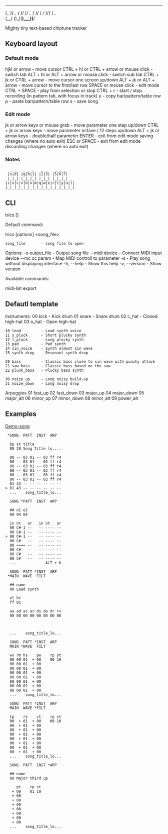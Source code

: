  
 ____  ____  ____  ___  ____
(_  _)(  _ \(_  _)/ __)/ _ _)
  )(   )   / _)(_( (__ \__  \
 (__) (_)\_)(____)\___)(____/


Mighty tiny text-based chiptune tracker


## Keyboard layout

### Default mode

 hjkl or arrow                            - move cursor
 CTRL + hl or CTRL + arrow or mouse click - switch tab
 ALT + hl or ALT + arrow or mouse click   - switch sub tab
 CTRL + jk or CTRL + arrow                - move cursor one screen up/down
 ALT + jk or ALT + arrow                  - move cursor to the first/last row
 SPACE or mouse click                     - edit mode
 CTRL + SPACE                             - play from selection or stop
 CTRL + r                                 - start / stop recording (in pattern tab, with focus in track)
 y                                        - copy bar/pattern/table row
 p                                        - paste bar/pattern/table row
 s                                        - save song

### Edit mode

 jk or arrow keys or mouse grab           - move parameter one step up/down
 CTRL + jk or arrow keys                  - move parameter octave / 12 steps up/down
 ALT + jk or arrow keys                   - double/half parameter
 ENTER                                    - exit from edit mode saving changes (where no auto exit)
 ESC or SPACE                             - exit from edit mode discarding changes (where no auto exit)

### Notes

```
  _ _   _ _ _   _ _   _ _ _
 |s|d| |g|h|j| |2|3| |5|6|7|
 |_|_| |_|_|_| |_|_| |_|_|_| _
|z|x|c|v|b|n|m|q|w|e|r|t|y|u|i|
|_|_|_|_|_|_|_|_|_|_|_|_|_|_|_|

```


## CLI

trics <command> [<args>]

Default command:

trics [options] <song_file>

    song_file       - song file to open

Options:
    -o output_file        - Output song file
    --midi device         - Connect MIDI input device
    --mc cc param         - Map MIDI controll to parameter
    -s                    - Play song without displaying interface
    -h, --help            - Show this help
    -v, --version         - Show version

Available commands:

  midi-list
  export


## Defautl template

Instruments:
    00 kick         - Kick drum
    01 snare        - Snare drum
    02 c_hat        - Closed high-hat
    03 o_hat        - Open high-hat

    10 lead         - Lead synth voice
    11 s_pluck      - Short plucky synth
    12 l_pluck      - Long plucky synth
    13 pad          - Pad synth
    14 sin_voice    - Synth almost sin wave
    15 synth_drop   - Resonant synth drop

    20 bass         - Classic bass close to sin wave with punchy attack
    21 saw_bass     - Classic bass based on the saw
    22 pluck_bass   - Plucky bass synth

    30 noize_up     - Long noisy build-up
    31 noize_down   - Long noisy drop

Arpeggios
    01 fast_up
    02 fast_down
    03 major_up
    04 major_down
    05 major_alt
    06 minor_up
    07 minor_down
    08 minor_alt
    09 power_alt


## Examples

[Demo-song]()




```
 *SONG  PATT  INST  ARP

  bp st title
  80 20 Song Title lo....

  00 -- 03 01 -- 03 ff r4
  00 -- 03 01 -- 03 ff r4
  00 -- 03 01 -- 03 ff r4
  00 -- 03 01 -- 03 ff r4
  00 -- 03 01 -- 03 ff r4
  00 -- 03 01 -- 03 ff r4
  01 43 -- -- -- -- -- --
> 01 43 -- -- -- -- -- --
  ...    song_title_lo...
```






```
  SONG *PATT  INST  ARP

  ## o1 o2
  00 04 04

  in nt   ar   in nt   ar
  00 C#-1 --   -- ---- --
  00 C#-1 --   -- ---- --
> 00 C#-1 --   -- ---- --
  00 C#   --   -- ---- --
  00 ==== --   -- ---- --
  00 C#   --   -- ---- --
  00 C#   --   -- ---- --
  00 C#   --   -- ---- --
  ...             ALT + K
```




```
  SONG  PATT *INST  ARP
 *MAIN  WAVE  FILT

  ## name
  00 Lead synth

  vl hr
  ff 01

  aa ad as ar ds da dr rv
  00 00 00 00 00 00 00 00



  ...    song_title_lo...
```








```
  SONG  PATT *INST  ARP
  MAIN *WAVE  FILT

  wv rm hs    pw    rp st
  00 00 01  + 00    00 10
  00 00 01  + 00
  00 00 01  + 00
  00 00 01  + 00
  00 00 01  + 00
  00 00 01  + 00
  00 00 01  + 00
  00 00 01  + 00
  ...    song_title_lo...
```




```
  SONG  PATT *INST  ARP
  MAIN  WAVE *FILT

  tp    rs    ct    rp st
  00  + 01  + 00    00 10
  00  + 01  + 00
  00  + 01  + 00
  00  + 01  + 00
  00  + 01  + 00
  00  + 01  + 00
  00  + 01  + 00
  00  + 01  + 00
  ...    song_title_lo...
```





```
  SONG  PATT  INST *ARP

  ## name
  00 Major third up

     pt    rp st
   + 00    01 10
   + 00
   + 00
   + 00
   + 00
   + 00
   + 00
   + 00
  ...    song_title_lo...

```







